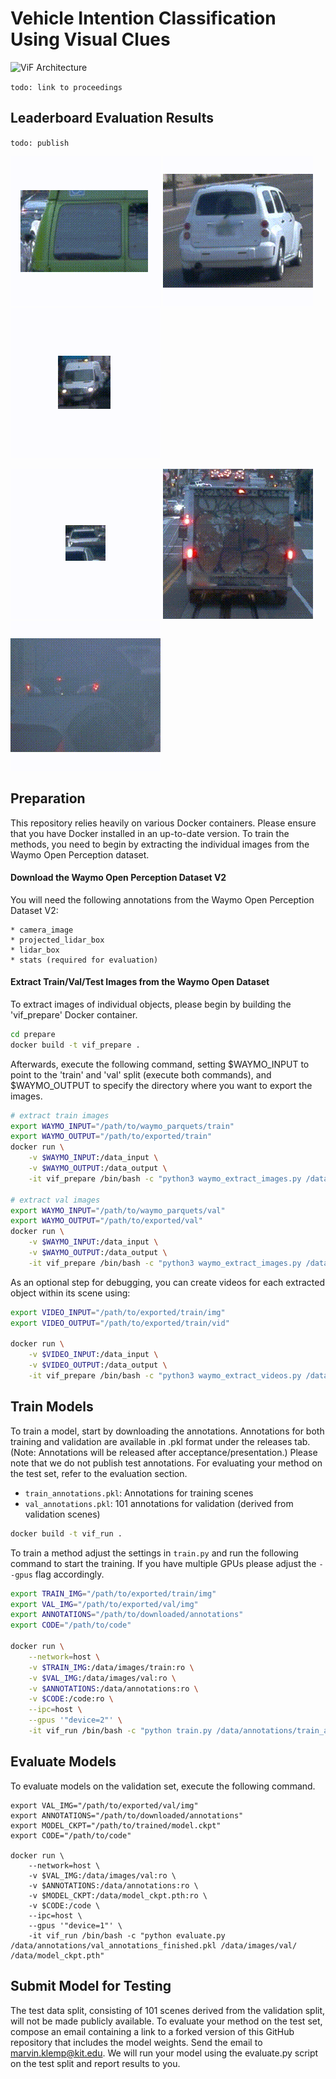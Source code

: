 # Vehicle Intention Classification Using Visual Clues

![ViF Architecture](./res/architecture.png)

`todo: link to proceedings`

## Leaderboard Evaluation Results

`todo: publish`


![Sample2](./res/c5.gif)
![Sample2](./res/c2.gif)
![Sample3](./res/c3.gif)

![Sample1](./res/c4.gif)
![Sample1](./res/c1.gif)
![Sample3](./res/c6.gif)

## Preparation

This repository relies heavily on various Docker containers. Please ensure that you have Docker installed in an up-to-date version.
To train the methods, you need to begin by extracting the individual images from the Waymo Open Perception dataset.

#### Download the Waymo Open Perception Dataset V2

You will need the following annotations from the Waymo Open Perception Dataset V2:
```
* camera_image
* projected_lidar_box
* lidar_box
* stats (required for evaluation)
```

#### Extract Train/Val/Test Images from the Waymo Open Dataset

To extract images of individual objects, please begin by building the 'vif_prepare' Docker container.
```bash
cd prepare
docker build -t vif_prepare .
```

Afterwards, execute the following command, setting $WAYMO_INPUT to point to the 'train' and 'val' split (execute both commands), and $WAYMO_OUTPUT to specify the directory where you want to export the images.

```bash
# extract train images
export WAYMO_INPUT="/path/to/waymo_parquets/train"
export WAYMO_OUTPUT="/path/to/exported/train"
docker run \
    -v $WAYMO_INPUT:/data_input \
    -v $WAYMO_OUTPUT:/data_output \
    -it vif_prepare /bin/bash -c "python3 waymo_extract_images.py /data_input /data_output"

# extract val images
export WAYMO_INPUT="/path/to/waymo_parquets/val"
export WAYMO_OUTPUT="/path/to/exported/val"
docker run \
    -v $WAYMO_INPUT:/data_input \
    -v $WAYMO_OUTPUT:/data_output \
    -it vif_prepare /bin/bash -c "python3 waymo_extract_images.py /data_input /data_output"
```

As an optional step for debugging, you can create videos for each extracted object within its scene using:

```bash
export VIDEO_INPUT="/path/to/exported/train/img"
export VIDEO_OUTPUT="/path/to/exported/train/vid"

docker run \
    -v $VIDEO_INPUT:/data_input \
    -v $VIDEO_OUTPUT:/data_output \
    -it vif_prepare /bin/bash -c "python3 waymo_extract_videos.py /data_input /data_output"
```

## Train Models

To train a model, start by downloading the annotations. Annotations for both training and validation are available in .pkl format under the releases tab. (Note: Annotations will be released after acceptance/presentation.)
Please note that we do not publish test annotations. For evaluating your method on the test set, refer to the evaluation section.

- `train_annotations.pkl`: Annotations for training scenes
- `val_annotations.pkl`: 101 annotations for validation (derived from validation scenes)

```bash
docker build -t vif_run .
```

To train a method adjust the settings in `train.py` and run the following command to start the training.
If you have multiple GPUs please adjust the `--gpus` flag accordingly.

```bash
export TRAIN_IMG="/path/to/exported/train/img"
export VAL_IMG="/path/to/exported/val/img"
export ANNOTATIONS="/path/to/downloaded/annotations"
export CODE="/path/to/code"

docker run \
    --network=host \
    -v $TRAIN_IMG:/data/images/train:ro \
    -v $VAL_IMG:/data/images/val:ro \
    -v $ANNOTATIONS:/data/annotations:ro \
    -v $CODE:/code:ro \
    --ipc=host \
    --gpus '"device=2"' \
    -it vif_run /bin/bash -c "python train.py /data/annotations/train_annotations_finished.pkl /data/annotations/val_annotations_finished.pkl /data/images/train/ /data/images/val/ vif --sequence_len=10"
```

## Evaluate Models

To evaluate models on the validation set, execute the following command.

```
export VAL_IMG="/path/to/exported/val/img"
export ANNOTATIONS="/path/to/downloaded/annotations"
export MODEL_CKPT="/path/to/trained/model.ckpt"
export CODE="/path/to/code"

docker run \
    --network=host \
    -v $VAL_IMG:/data/images/val:ro \
    -v $ANNOTATIONS:/data/annotations:ro \
    -v $MODEL_CKPT:/data/model_ckpt.pth:ro \
    -v $CODE:/code \
    --ipc=host \
    --gpus '"device=1"' \
    -it vif_run /bin/bash -c "python evaluate.py /data/annotations/val_annotations_finished.pkl /data/images/val/ /data/model_ckpt.pth"
```

## Submit Model for Testing

The test data split, consisting of 101 scenes derived from the validation split, will not be made publicly available. To evaluate your method on the test set, compose an email containing a link to a forked version of this GitHub repository that includes the model weights. Send the email to marvin.klemp@kit.edu.
We will run your model using the evaluate.py script on the test split and report results to you.
